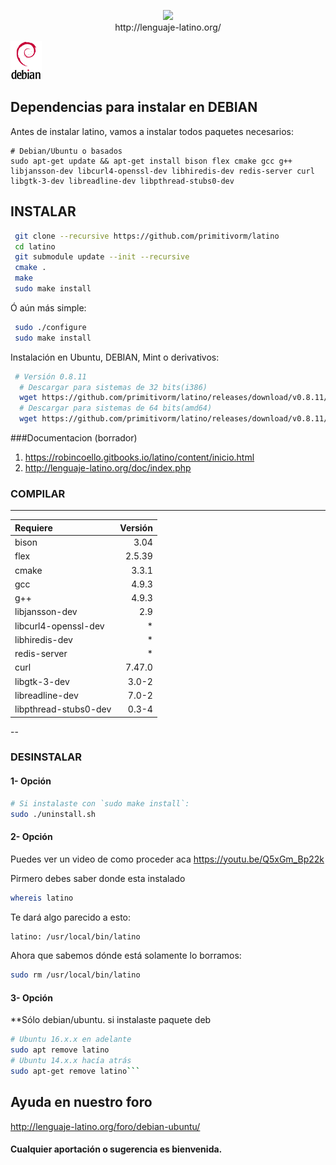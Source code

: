 <p align="center">
<img src ="https://raw.githubusercontent.com/primitivorm/latino/master/logo/banner-300x.png" /><br>http://lenguaje-latino.org/
</p>
<img src ="doc/debian.png" />

## Dependencias para instalar en DEBIAN

Antes de instalar latino, vamos a instalar todos paquetes necesarios: 

```
# Debian/Ubuntu o basados
sudo apt-get update && apt-get install bison flex cmake gcc g++ libjansson-dev libcurl4-openssl-dev libhiredis-dev redis-server curl libgtk-3-dev libreadline-dev libpthread-stubs0-dev
```

## INSTALAR


```bash
 git clone --recursive https://github.com/primitivorm/latino
 cd latino
 git submodule update --init --recursive
 cmake .
 make
 sudo make install
```

Ó aún más simple:
```bash
 sudo ./configure
 sudo make install
```


Instalación en Ubuntu, DEBIAN, Mint o derivativos:

```bash
 # Versión 0.8.11
  # Descargar para sistemas de 32 bits(i386)
  wget https://github.com/primitivorm/latino/releases/download/v0.8.11/latino-0.8.11-Linux_i386.deb
  # Descargar para sistemas de 64 bits(amd64)
  wget https://github.com/primitivorm/latino/releases/download/v0.8.11/latino-0.8.11-Linux_amd64.deb
```


###Documentacion (borrador)
1. https://robincoello.gitbooks.io/latino/content/inicio.html
2. http://lenguaje-latino.org/doc/index.php


### COMPILAR

---

|Requiere               | Versión
| :---------------------|--------:
| bison                 |  3.04
| flex                  |  2.5.39
| cmake                 |  3.3.1
| gcc                   |  4.9.3
| g++                   |  4.9.3
| libjansson-dev        |  2.9 
| libcurl4-openssl-dev  |  *
| libhiredis-dev        |  *
| redis-server          |  *
| curl                  |  7.47.0
| libgtk-3-dev          |  3.0-2
| libreadline-dev       |  7.0-2
| libpthread-stubs0-dev |  0.3-4

--

### DESINSTALAR

#### 1- Opción
```bash
# Si instalaste con `sudo make install`:
sudo ./uninstall.sh
```

#### 2- Opción

Puedes ver un video de como proceder aca https://youtu.be/Q5xGm_Bp22k

Pirmero debes saber donde esta instalado

 ```bash
 whereis latino
 ```

 Te dará algo parecido a esto:

 ```bash
 latino: /usr/local/bin/latino

 ```

 Ahora que sabemos dónde está solamente lo borramos:
 ```bash
 sudo rm /usr/local/bin/latino

 ```

#### 3- Opción

 **Sólo debian/ubuntu. si instalaste paquete deb
 
 ```bash
 # Ubuntu 16.x.x en adelante
 sudo apt remove latino
 # Ubuntu 14.x.x hacía atrás
 sudo apt-get remove latino```
```


## Ayuda en nuestro foro 

http://lenguaje-latino.org/foro/debian-ubuntu/


#### Cualquier aportación o sugerencia es bienvenida.
